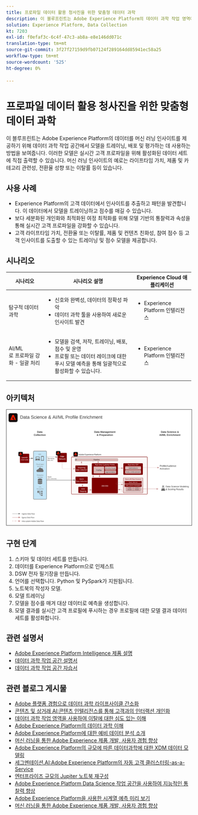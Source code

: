```yaml
---
title: 프로파일 데이터 활용 청사진을 위한 맞춤형 데이터 과학
description: 이 블루프린트는 Adobe Experience Platform의 데이터 과학 작업 영역에서 Experience Platform 내의 데이터를 사용하여 모델을 트레이닝, 배포 및 점수로 지정하여 데이터를 통해 머신 러닝 인사이트를 제공하는 방법을 보여줍니다.
solution: Experience Platform, Data Collection
kt: 7203
exl-id: f0efaf3c-6c4f-47c3-ab8a-e8e146dd071c
translation-type: tm+mt
source-git-commit: 3f27f27159d9fb07124f289164dd85941ec58a25
workflow-type: tm+mt
source-wordcount: '525'
ht-degree: 0%

---
```


# 프로파일 데이터 활용 청사진을 위한 맞춤형 데이터 과학

이 블루프린트는 Adobe Experience Platform의 데이터를 머신 러닝 인사이트를 제공하기 위해 데이터 과학 작업 공간에서 모델을 트레이닝, 배포 및 평가하는 데 사용하는 방법을 보여줍니다. 이러한 모델은 실시간 고객 프로파일을 위해 활성화된 데이터 세트에 직접 출력할 수 있습니다. 머신 러닝 인사이트의 예로는 라이프타임 가치, 제품 및 카테고리 관련성, 전환율 성향 또는 이탈률 등이 있습니다.

## 사용 사례

* Experience Platform의 고객 데이터에서 인사이트를 추출하고 패턴을 발견합니다. 이 데이터에서 모델을 트레이닝하고 점수를 매길 수 있습니다.
* 보다 세분화된 개인화와 최적화된 여정 최적화를 위해 모델 기반의 통찰력과 속성을 통해 실시간 고객 프로파일을 강화할 수 있습니다.
* 고객 라이프타임 가치, 전환율 또는 이탈률, 제품 및 컨텐츠 친화성, 참여 점수 등 고객 인사이트를 도출할 수 있는 트레이닝 및 점수 모델을 제공합니다.

## 시나리오

| 시나리오 | 시나리오 설명 | Experience Cloud 애플리케이션 |
|---|---|---|
| 탐구적 데이터 과학 | <ul><li>신호와 완벽성, 데이터의 정확성 파악</li><li>데이터 과학 툴을 사용하여 새로운 인사이트 발견</li></ul> | <ul><li>Experience Platform 인텔리전스</li></ul> |
| AI/ML<br>로 프로파일 강화 - 일괄 처리 | <ul><li>모델을 검색, 저작, 트레이닝, 배포, 점수 및 운영</li><li>프로필 또는 데이터 레이크에 대한 푸시 모델 예측을 통해 일괄적으로 활성화할 수 있습니다.</li></ul> | <ul><li>Experience Platform 인텔리전스</li></ul> |

## 아키텍처

<img src="assets/datascience.svg" alt="프로파일 연계 데이터 청사진을 위한 참조구조" style="border:1px solid #4a4a4a" />

## 구현 단계

1. 스키마 및 데이터 세트를 만듭니다.
1. 데이터를 Experience Platform으로 인제스트
1. DSW 전자 필기장을 만듭니다.
1. 언어를 선택합니다. Python 및 PySpark가 지원됩니다.
1. 노트북의 작성자 모델.
1. 모델 트레이닝
1. 모델을 점수를 매겨 대상 데이터로 예측을 생성합니다.
1. 모델 결과를 실시간 고객 프로필에 푸시하는 경우 프로필에 대한 모델 결과 데이터 세트를 활성화합니다.

## 관련 설명서

* [Adobe Experience Platform Intelligence 제품 설명](https://helpx.adobe.com/legal/product-descriptions/adobe-experience-platform-intelligence---product-description.html)
* [데이터 과학 작업 공간 설명서](https://experienceleague.adobe.com/docs/experience-platform/data-science-workspace/home.html?lang=en)
* [데이터 과학 작업 공간 자습서](https://experienceleague.adobe.com/docs/platform-learn/tutorials/data-science-workspace/understanding-data-science-workspace.html)

## 관련 블로그 게시물

* [Adobe 플랫폼 경험으로 데이터 과학 라이프사이클 간소화](https://medium.com/adobetech/simplifying-the-data-science-lifecycle-with-adobe-platform-experience-8ea4f056d82f)
* [콘텐츠 및 상거래 AI:콘텐츠 인텔리전스를 통해 고객과의 인터랙션 개인화](https://medium.com/adobetech/content-and-commerce-ai-personalizing-your-interactions-with-customers-through-content-intelligence-dc182601deab)
* [데이터 과학 작업 영역을 사용하여 이탈에 대한 심도 있는 이해](https://medium.com/adobetech/gaining-a-deeper-understanding-of-churn-using-data-science-workspace-18a2190e0cf3)
* [Adobe Experience Platform의 데이터 과학 이해](https://medium.com/adobetech/understanding-data-science-in-adobe-experience-platform-5bce5a17b42)
* [Adobe Experience Platform에 대한 예비 데이터 분석 소개](https://medium.com/adobetech/an-introductory-look-at-exploratory-data-analysis-on-adobe-experience-platform-1bfce7501d9a)
* [머신 러닝을 통한 Adobe Experience 제품 개발, 사용자 경험 향상](https://medium.com/adobetech/cutting-across-adobe-experience-products-with-machine-learning-to-elevated-user-experience-7c85000510d1)
* [Adobe Experience Platform의 규모에 따른 데이터과학에 대한 XDM 데이터 모델링](https://medium.com/adobetech/modeling-xdm-data-for-data-science-at-scale-on-adobe-experience-platform-222bb2a6dbf7)
* [세그멘테이션.AI:Adobe Experience Platform의 자동 고객 클러스터링-as-a-Service](https://medium.com/adobetech/segmentation-ai-automated-audience-clustering-as-a-service-in-adobe-experience-platform-261f4099462c)
* [엔터프라이즈 규모의 Jupiter 노트북 재구성](https://medium.com/adobetech/reimagining-jupyter-notebooks-for-enterprise-scale-8bc6340d504a)
* [Adobe Experience Platform Data Science 작업 공간을 사용하여 지능적인 통찰력 향상](https://medium.com/adobetech/accelerate-intelligent-insights-with-adobe-experience-platform-data-science-workspace-89538bacbbea)
* [Adobe Experience Platform을 사용한 시계열 예측 미리 보기](https://medium.com/adobetech/preview-of-time-series-forecasting-with-adobe-experience-platform-38a2fc778e89)
* [머신 러닝을 통한 Adobe Experience 제품 개발, 사용자 경험 향상](https://medium.com/adobetech/cutting-across-adobe-experience-products-with-machine-learning-to-elevated-user-experience-7c85000510d1)
